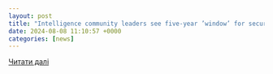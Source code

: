 ```yaml
---
layout: post
title: "Intelligence community leaders see five-year ’window’ for securing AI against quantum | InsideCyberSecurity.com"
date: 2024-08-08 11:10:57 +0000
categories: [news]
---
```


[Читати далі](https://insidecybersecurity.com/daily-news/intelligence-community-leaders-see-five-year-window-securing-ai-against-quantum)
